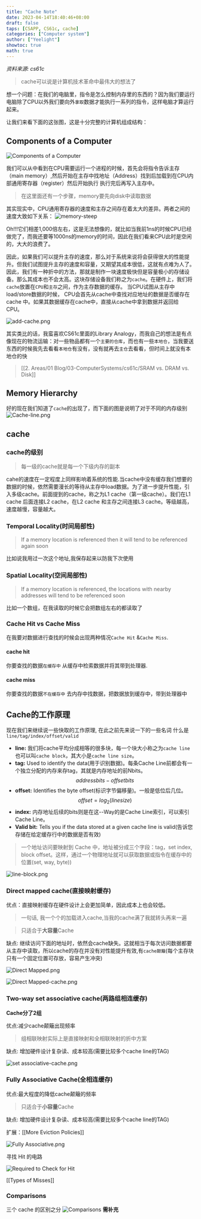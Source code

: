 ```yaml
---
title: "Cache Note"
date: 2023-04-14T18:40:46+08:00
draft: false
taps: [CSAPP, CS61c, cache]
categories: ["Computer system"]
author: ["Yeelight"]
showtoc: true
math: true
---
```


*资料来源: cs61c*

> cache可以说是计算机技术革命中最伟大的想法了

想一个问题：在我们的电脑里，指令是怎么控制内存里的东西的？因为我们要运行电脑除了CPU以外我们要向外`拿取`数据才能执行一系列的指令，这样电脑才算运行起来。

让我们来看下面的这张图，这是十分完整的计算机组成结构：

##  Components of a Computer

![Components of a Computer](https://s2.loli.net/2023/04/24/Fzb3uHQBLTlqOgD.png)

我们可以从中看到在CPU需要运行一个进程的时候，首先会将指令告诉主存（main memory）,然后开始在主存中找地址（Address）找到后加载到在CPU内部通用寄存器（register）然后开始执行
执行完后再写入主存中。
> 在这里面还有一个步骤，memory要先向disk中读取数据

其实现实中，CPU通用寄存器的速度和主存之间存在着太大的差异。两者之间的速度大致如下关系：
![memory-steep](https://s2.loli.net/2023/04/24/KtvMSR7QmrXpjbl.png)

Oh!!!它们相差1,000倍左右，这是无法想像的，就比如当我前1ns的时候CPU已经做完了，而我还要等1000ns的memory的时间，因此在我们看来CPU此时是空闲的，大大的浪费了。

因此，如果我们可以提升主存的速度，那么对于系统来说将会获得很大的性能提升。但我们试图提升主存的速度和容量，又期望其成本很低，这就有点难为人了。因此，我们有一种折中的方法，那就是制作一块速度极快但是容量极小的存储设备。那么其成本也不会太高。这块存储设备我们称之为`cache`。在硬件上，我们将`cache`放置在`CPU`和`主存`之间，作为主存数据的缓存。 当CPU试图从主存中load/store数据的时候， CPU会首先从cache中查找对应地址的数据是否缓存在cache 中。如果其数据缓存在cache中，直接从cache中拿到数据并返回给CPU。

![add-cache.png](https://s2.loli.net/2023/04/24/qLhOmsTV2IE9S8p.png)


其实类比的话，我蛮喜欢CS61c里面的Library Analogy，而我自己的想法是有点像现在的物流运输：对一些物品都有一个`主要的仓库`，而也有一些`本地仓`，当我要送东西的时候我先去看看`本地仓`有没有，没有就再去`主仓`去看看，但时间上就没有本地仓的快

> [[2. Areas/01 Blog/03-ComputerSystems/cs61c/SRAM vs. DRAM vs. Disk]]

## Memory Hierarchy

好的现在我们知道了`cache`的出现了，而下面的图是说明了对于不同的内存级别
![Cache-line.png](https://s2.loli.net/2023/04/24/3anw1UgNoWDZBsq.png)

## cache

### cache的级别
> 每一级的cache就是每一个下级内存的副本

cahe的速度在一定程度上同样影响着系统的性能.当cache中没有缓存我们想要的数据的时候，依然需要漫长的等待从主存中load数据。为了进一步提升性能，引入多级cache。前面提到的cache，称之为L1 cache（第一级cache）。我们在L1 cache 后面连接L2 cache，在L2 cache 和主存之间连接L3 cache。等级越高，速度越慢，容量越大。

### Temporal Locality(时间局部性)
> If a memory location is referenced then it will tend to be referenced again soon

比如说我用过一次这个地址,我保存起来以防我下次使用

### Spatial Locality(空间局部性)
> If a memory location is referenced, the locations with nearby addresses will
   tend to be referenced soon

比如一个数组，在我读取的时候它会把数组左右的都读取了

### Cache Hit vs Cache Miss

在我要对数据进行查找的时候会出现两种情况`Cache Hit` &`Cache Miss`.

#### cache hit
你要查找的数据`在缓存中` 从缓存中检索数据并将其带到处理器.

#### cache miss
你要查找的数据`不在缓存中` 去内存中找数据，把数据放到缓存中，带到处理器中

## Cache的工作原理

现在我们来继续说一些快取的工作原理, 在此之前先来说一下的一些名词
	什么是 `line/tag/index/offset/valid`

- **line:** 我们将cache平均分成相等的很多块，每一个块大小称之为`cache line`也可以叫`cache block`，其大小是`cache line size`。
- **tag:** Used to identify the data(用于识别数据)。每条Cache Line前都会有一个独立分配的内存来存tag，其就是内存地址的前Nbits。
$$ addressbits -  offsetbits $$
- **offset:** Identifies the byte offset(标识字节偏移量)。一般是低位后几位。
$$ offset = log_2(line size) $$
- **index:** 内存地址后续的bits则是在这--Way的是Cache Line索引，可以索引Cache Line。
- **Valid bit:** Tells you if the data stored at a given cache line is valid(告诉您存储在给定缓存行中的数据是否有效)


> 一个地址访问要映射到 Cache 中，地址被分成三个字段：tag，set index, block offset。这样，通过一个物理地址就可以获取数据或指令在缓存中的位置(set, way, byte))


![line-block.png](https://s2.loli.net/2023/04/24/mHdMoveGWXkiNL4.png)

### Direct mapped cache(直接映射缓存)

优点：直接映射缓存在硬件设计上会更加简单，因此成本上也会较低。
> 一句话, 我一个个的加载进入cache,当我的cache满了我就转头再来一遍

>只适合于**大容量**Cache

缺点: 继续访问下面的地址时，依然会cache缺失。这就相当于每次访问数据都要从主存中读取，所以cache的存在并没有对性能提升有效,有`cache颠簸`(每个主存块只有一个固定位置可存放，容易产生冲突)

![Direct Mapped.png](https://s2.loli.net/2023/04/24/xeav7mlIDAyOwqK.png)

![Direct Mapped-cache.png](https://s2.loli.net/2023/04/24/4EYI7Va1S5lKgow.png)

### Two-way set associative cache(两路组相连缓存)
**Cache分了2组**

优点:减少cache颠簸出现频率
> 组相联映射实际上是直接映射和全相联映射的折中方案

缺点: 增加硬件设计复杂读、成本较高(需要比较多个cache line的TAG)

![set associative-cache.png](https://s2.loli.net/2023/04/24/yXE8J6RMo9F3Vxq.png)


### Fully Associative Cache(全相连缓存)

优点:最大程度的降低cache颠簸的频率
>只适合于**小容量**Cache

缺点: 增加硬件设计复杂读、成本较高(需要比较多个cache line的TAG)

扩展：[[More Eviction Policies]]

![Fully Associative.png](https://s2.loli.net/2023/04/24/76uSATyrPno1eYf.png)

寻找 Hit 的电路

![Required to Check for Hit](https://s2.loli.net/2023/04/24/3VYzGo9dkgHwcrS.png)

[[Types of Misses]]

### Comparisons

三个 cache 的区别之分
![Comparisons](https://s2.loli.net/2023/04/24/iICnWkpOMcFtKZH.png)
**需补充**
